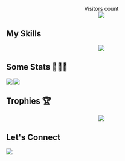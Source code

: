 <p align="center"> 
  Visitors count<br>
  <img src="https://profile-counter.glitch.me/darkfall48/count.svg" />
</p>

## My Skills

<p align="center">
  <a href="https://skillicons.dev">
    <img src="https://skillicons.dev/icons?i=git,jquery,postman,html,css,sass,javascript,typescript,redux,reactivex,react,angular,vue,babel,nodejs,express,regex,mongodb,mysql,php,figma,bootstrap,materialui,ae,pr,au,ps,ai,xd,arduino,cs,cpp,autocad,bash,powershell,vite,blender,matlab,java,eclipse,unity,gamemakerstudio,webpack,visualstudio,vscode" />
  </a>
</p>

## Some Stats 👨🏻‍💻

<a href="https://github.com/darkfall48">
  <img align="left" src="https://github-readme-stats.vercel.app/api/top-langs/?username=darkfall48&layout=compact&theme=dracula&hide_border=true" />
</a>

<a href="https://github.com/darkfall48">
  <img align="center" src="https://github-readme-stats.vercel.app/api?username=darkfall48&show_icons=true&count_private=true&hide=contribs,prs&theme=dracula&hide_border=true" />
</a>

<!--
### Repo's Stats
<a href="https://github.com/darkfall48">
  <img align="left" src="https://github-readme-stats.vercel.app/api/pin/?username=darkfall48&repo=Ex-Mister-Bitcoin-Vue&theme=dracula&hide_border=true" />
    <img align="center" src="https://github-readme-stats.vercel.app/api/pin/?username=darkfall48&repo=Ex-Mister-Bitcoin-Angular&theme=dracula&hide_border=true" />
</a>
!-->

## Trophies 🏆

<p align="center">
  <a href="https://github.com/ryo-ma/github-profile-trophy">
    <img src="https://github-profile-trophy.vercel.app/?username=darkfall48&theme=dracula&rank=SSS,SS,S,AAA,AA,A,SECRET&no-frame=true&no-bg=false&margin-w=15&column=4&row=1" />
  </a>
</p>

## Let's Connect

<p align="left">
  
  <a href="https://www.linkedin.com/in/sidneysebban/">
    <img src="https://skillicons.dev/icons?i=linkedin" />
  </a>
  
</p>

<!--
**Darkfall48/Darkfall48** is a ✨ _special_ ✨ repository because its `README.md` (this file) appears on your GitHub profile.

Here are some ideas to get you started:

- 🔭 I’m currently working on ...
- 🌱 I’m currently learning ...
- 👯 I’m looking to collaborate on ...
- 🤔 I’m looking for help with ...
- 💬 Ask me about ...
- 📫 How to reach me: ...
- 😄 Pronouns: ...
- ⚡ Fun fact: ...
-->
